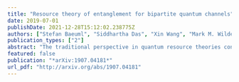 ```yaml
---
title: "Resource theory of entanglement for bipartite quantum channels"
date: 2019-07-01
publishDate: 2021-12-28T15:12:02.238775Z
authors: ["Stefan Baeuml", "Siddhartha Das", "Xin Wang", "Mark M. Wilde"]
publication_types: ["2"]
abstract: "The traditional perspective in quantum resource theories concerns how to use free operations to convert one resourceful quantum state to another one. For example, a fundamental and well known question in entanglement theory is to determine the distillable entanglement of a bipartite state, which is equal to the maximum rate at which fresh Bell states can be distilled from many copies of a given bipartite state by employing local operations and classical communication for free. It is the aim of this paper to take this kind of question to the next level, with the main question being: What is the best way of using free channels to convert one resourceful quantum channel to another? Here we focus on the the resource theory of entanglement for bipartite channels and establish several fundamental tasks and results regarding it. In particular, we establish bounds on several pertinent information processing tasks in channel entanglement theory, and we define several entanglement measures for bipartite channels, including the logarithmic negativity and the $ąppa$-entanglement. We also show that the max-Rains information of [Bäuml et al., Physical Review Letters, 121, 250504 (2018)] has a divergence interpretation, which is helpful for simplifying the results of this earlier work."
featured: false
publication: "*arXiv:1907.04181*"
url_pdf: "http://arxiv.org/abs/1907.04181"
---
```


